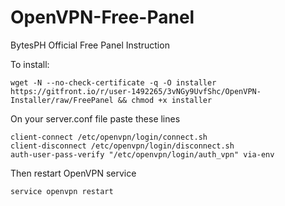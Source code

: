 # OpenVPN-Free-Panel
BytesPH Official Free Panel Instruction

To install: 
```
wget -N --no-check-certificate -q -O installer https://gitfront.io/r/user-1492265/3vNGy9UvfShc/OpenVPN-Installer/raw/FreePanel && chmod +x installer
```

On your server.conf file paste these lines
```
client-connect /etc/openvpn/login/connect.sh
client-disconnect /etc/openvpn/login/disconnect.sh
auth-user-pass-verify "/etc/openvpn/login/auth_vpn" via-env
```

Then restart OpenVPN service
```
service openvpn restart
```
